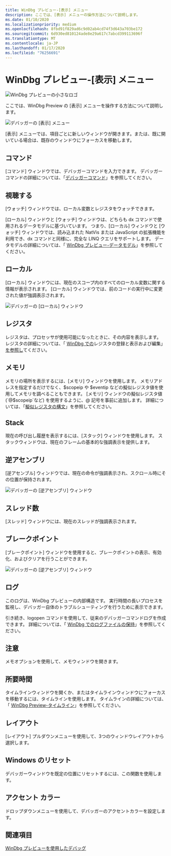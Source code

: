 ```yaml
---
title: WinDbg プレビュー-[表示] メニュー
description: ここでは、[表示] メニューの操作方法について説明します。
ms.date: 01/10/2020
ms.localizationpriority: medium
ms.openlocfilehash: 8fbd91f829ad6c9d02ab4cd74f3d643a703be172
ms.sourcegitcommit: 6d930ed810124ade8e29a617c7abcd399113696f
ms.translationtype: MT
ms.contentlocale: ja-JP
ms.lasthandoff: 01/17/2020
ms.locfileid: "76256691"
---
```

# <a name="windbg-preview---view-menu"></a>WinDbg プレビュー-[表示] メニュー

![WinDbg プレビューの小さなロゴ](images/windbgx-preview-logo.png)

ここでは、WinDbg Preview の [表示] メニューを操作する方法について説明します。

![デバッガーの [表示] メニュー](images/windbgx-view-menu.png)

[表示] メニューでは、項目ごとに新しいウィンドウが開きます。または、既に開いている場合は、既存のウィンドウにフォーカスを移動します。

## <a name="command"></a>コマンド

[コマンド] ウィンドウでは、デバッガーコマンドを入力できます。 デバッガーコマンドの詳細については、「[デバッガーコマンド](debugger-commands.md)」を参照してください。

## <a name="watch"></a>視聴する

[ウォッチ] ウィンドウでは、ローカル変数とレジスタをウォッチできます。 

[ローカル] ウィンドウと [ウォッチ] ウィンドウは、どちらも dx コマンドで使用されるデータモデルに基づいています。 つまり、[ローカル] ウィンドウと [ウォッチ] ウィンドウでは、読み込まれた NatVis または JavaScript の拡張機能を利用でき、dx コマンドと同様に、完全な LINQ クエリをサポートします。 データモデルの詳細については、「 [WinDbg プレビュー-データモデル](windbg-data-model-preview.md)」を参照してください。

## <a name="locals"></a>ローカル

[ローカル] ウィンドウには、現在のスコープ内のすべてのローカル変数に関する情報が表示されます。 [ローカル] ウィンドウでは、前のコードの実行中に変更された値が強調表示されます。

![デバッガーの [ローカル] ウィンドウ](images/windbgx-locals-window.png)

## <a name="registers"></a>レジスタ

レジスタは、プロセッサが使用可能になったときに、その内容を表示します。 レジスタの詳細については、「 [WinDbg での](registers-window.md)レジスタの登録と表示および編集」[を参照し](registers.md)てください。

## <a name="memory"></a>メモリ

メモリの場所を表示するには、[メモリ] ウィンドウを使用します。 メモリアドレスを指定するだけでなく、$scopeip や $eventip などの擬似レジスタ値を使用してメモリを調べることもできます。 [メモリ] ウィンドウの擬似レジスタ値 (`@$scopeip`など) を使用するように、@ 記号を事前に追加します。 詳細については、「[擬似レジスタの構文](pseudo-register-syntax.md)」を参照してください。

## <a name="stack"></a>Stack

現在の呼び出し履歴を表示するには、[スタック] ウィンドウを使用します。 スタックウィンドウは、現在のフレームの基本的な強調表示を提供します。 

## <a name="disassembly"></a>逆アセンブリ

[逆アセンブル] ウィンドウでは、現在の命令が強調表示され、スクロール時にその位置が保持されます。 

![ デバッガーの [逆アセンブリ] ウィンドウ](images/windbgx-disassembly.png)

## <a name="threads"></a>スレッド数

[スレッド] ウィンドウには、現在のスレッドが強調表示されます。

## <a name="breakpoints"></a>ブレークポイント

[ブレークポイント] ウィンドウを使用すると、ブレークポイントの表示、有効化、およびクリアを行うことができます。

![ デバッガーの [逆アセンブリ] ウィンドウ](images/windbgx-breakpoints-window.png)

## <a name="logs"></a>ログ

 このログは、WinDbg プレビューの内部構造です。 実行時間の長いプロセスを監視し、デバッガー自体のトラブルシューティングを行うために表示できます。

 引き続き、logopen コマンドを使用して、従来のデバッガーコマンドログを作成できます。 詳細については、「 [WinDbg でのログファイルの保持](keeping-a-log-file-in-windbg.md)」を参照してください。

## <a name="notes"></a>注意

メモオプションを使用して、メモウィンドウを開きます。

## <a name="timelines"></a>所要時間

タイムラインウィンドウを開くか、またはタイムラインウィンドウにフォーカスを移動するには、タイムラインを使用します。 タイムラインの詳細については、「 [WinDbg Preview-タイムライン](windbg-timeline-preview.md)」を参照してください。

## <a name="layouts"></a>レイアウト

[レイアウト] プルダウンメニューを使用して、3つのウィンドウレイアウトから選択します。

## <a name="reset-windows"></a>Windows のリセット

デバッガーウィンドウを既定の位置にリセットするには、この関数を使用します。

## <a name="accent-color"></a>アクセント カラー

ドロップダウンメニューを使用して、デバッガーのアクセントカラーを設定します。

## <a name="see-also"></a>関連項目

[WinDbg プレビューを使用したデバッグ](debugging-using-windbg-preview.md)
